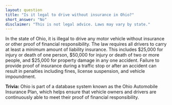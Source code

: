 ```yaml
---
layout: question
title: "Is it legal to drive without insurance in Ohio?"
short_answer: "No"
disclaimer: "This is not legal advice. Laws may vary by state."
---
```


In the state of Ohio, it is illegal to drive any motor vehicle without insurance or other proof of financial responsibility. The law requires all drivers to carry at least a minimum amount of liability insurance. This includes $25,000 for injury or death of one person, $50,000 for injury or death of two or more people, and $25,000 for property damage in any one accident. Failure to provide proof of insurance during a traffic stop or after an accident can result in penalties including fines, license suspension, and vehicle impoundment.

**Trivia:** Ohio is part of a database system known as the Ohio Automobile Insurance Plan, which helps ensure that vehicle owners and drivers are continuously able to meet their proof of financial responsibility.
